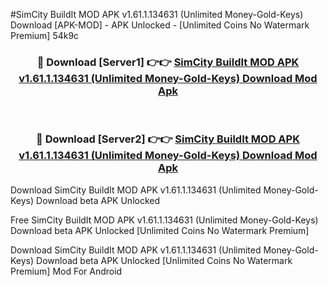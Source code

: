 #SimCity BuildIt MOD APK v1.61.1.134631 (Unlimited Money-Gold-Keys) Download [APK-MOD] - APK Unlocked - [Unlimited Coins No Watermark Premium] 54k9c



<div align="center">

<h3>🔴 Download [Server1] 👉👉 <a href="https://momento.my/?title=SimCity_BuildIt_MOD_APK_v1.61.1.134631_(Unlimited_Money-Gold-Keys)_Download">SimCity BuildIt MOD APK v1.61.1.134631 (Unlimited Money-Gold-Keys) Download Mod Apk</a></h3><br>

<h3>🔴 Download [Server2] 👉👉 <a href="https://momento.my/?title=SimCity_BuildIt_MOD_APK_v1.61.1.134631_(Unlimited_Money-Gold-Keys)_Download">SimCity BuildIt MOD APK v1.61.1.134631 (Unlimited Money-Gold-Keys) Download Mod Apk</a></h3>
</div>



Download SimCity BuildIt MOD APK v1.61.1.134631 (Unlimited Money-Gold-Keys) Download beta APK Unlocked

Free SimCity BuildIt MOD APK v1.61.1.134631 (Unlimited Money-Gold-Keys) Download beta APK Unlocked [Unlimited Coins No Watermark Premium]

Download SimCity BuildIt MOD APK v1.61.1.134631 (Unlimited Money-Gold-Keys) Download beta APK Unlocked [Unlimited Coins No Watermark Premium] Mod For Android
